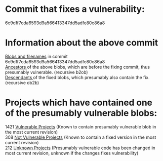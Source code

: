 <h1>Commit that fixes a vulnerability:</h1>
6c9dff7cda6593d9a566413347dd5adfe80c86a8
<p />
<h1>Information about the above commit</h1>
<a href=blobs.md>Blobs and filenames</a> in commit 6c9dff7cda6593d9a566413347dd5adfe80c86a8<br />
<a href=bad_blobs.txt>Ancestors </a> of the above blobs, which are before the fixing commit, thus presumably vulnerable. (recursive b2ob)<br />
<a href=good_blobs.txt>Descendants </a> of the fixed blobs, which presumably also contain the fix. (recursive ob2b)<br />
<p />
<h1>Projects which have contained one of the presumably vulnerable blobs:</h1>
1421 <a href=vulnerable.md>Vulnerable Projects</a> (Known to contain presumably vulnerable blob in the most current revision)<br />
308 <a href=not-vulnerable.md>Not Vulnerable Projects</a> (Known to contain a fixed version in the most current revision)<br />
212 <a href=unknown.md>Unknown Projects</a> (Presumably vulnerable code has been changed in most current revision, unknown if the changes fixes vulnerability)<br />
<p />
